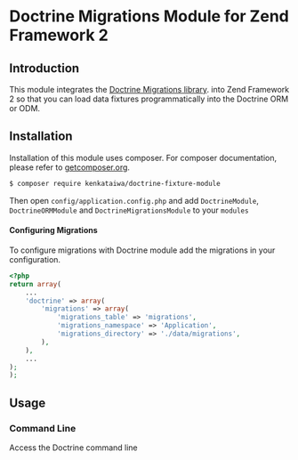 # Doctrine Migrations Module for Zend Framework 2

## Introduction

This module integrates the [Doctrine Migrations library](https://github.com/doctrine/data-migrations).
into Zend Framework 2 so that you can load data fixtures programmatically into the Doctrine ORM or ODM.


## Installation

Installation of this module uses composer. For composer documentation, please refer to
[getcomposer.org](http://getcomposer.org/).

```sh
$ composer require kenkataiwa/doctrine-fixture-module
```

Then open `config/application.config.php` and add `DoctrineModule`, `DoctrineORMModule` and 
`DoctrineMigrationsModule` to your `modules`

#### Configuring Migrations

To configure migrations with Doctrine module add the migrations in your configuration.

```php
<?php
return array(
    ...
    'doctrine' => array(
        'migrations' => array(
            'migrations_table' => 'migrations',
            'migrations_namespace' => 'Application',
            'migrations_directory' => './data/migrations',
        ),
    ),
    ...
);
);
```

## Usage

### Command Line

Access the Doctrine command line
